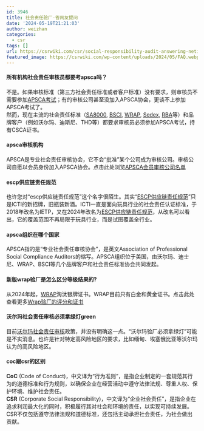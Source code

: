 ```yaml
---
id: 3946
title: 社会责任验厂-答网友提问
date: '2024-05-19T21:21:03'
author: weizhan
categories:
  - csr
tags: []
url: https://csrwiki.com/csr/social-responsibility-audit-answering-netizens-questions
featured_image: https://csrwiki.com/wp-content/uploads/2024/05/FAQ.webp
---
```


#### 所有机构社会责任审核员都要考apsca吗？

不是。如果审核标准（第三方社会责任标准或者客户标准）没有要求，则审核员不需要参加[APSCA考试](https://csrwiki.com/apsca/)；有的审核公司甚至没加入APSCA协会，更谈不上参加APSCA考试了。\
然而，现在主流的社会责任标准（[SA8000](https://csrwiki.com/sa8000/), [BSCI](https://csrwiki.com/bsci/), [WRAP](https://csrwiki.com/wrap/), [Sedex](https://csrwiki.com/sedex/), [RBA](https://csrwiki.com/rba/)等）和品牌客户（例如沃尔玛、迪斯尼、THD等）都要求审核员必须参加APSCA考试，持有CSCA证书。

#### apsca审核机构

APSCA是专业社会责任审核协会，它不会“批准”某个公司成为审核公司。审核公司自愿以会员身份加入APSCA协会。点击此处浏览[APSCA会员审核公司名单](https://csrwiki.com/apsca/apsca-member-firms/)

#### escp供应链责任规范

也许您对“escp供应链责任规范”这个名字很陌生。其实“[ESCP供应链责任规范](https://csrwiki.com/ietp/)”只是ICTI的新招牌，旧瓶装新酒。ICTI一直是面向玩具行业的社会责任认证标准，于2018年改名为IETP，又在2024年改名为[ESCP供应链责任规范](https://csrwiki.com/ietp/)，从改名可以看出，它的覆盖范围不再局限于玩具行业，而是试图覆盖全行业。

#### apsca组织在哪个国家

APSCA指的是“专业社会责任审核协会”，是英文Association of Professional Social Compliance Auditors的缩写。APSCA组织位于美国，由沃尔玛、迪士尼、WRAP、BSCI等几个品牌客户和社会责任标准协会共同发起。

#### 新版wrap验厂是怎么区分等级结果的?

从2024年起，[WRAP](https://csrwiki.com/wrap/)淘汰银牌证书。WRAP目前只有白金和黄金证书。点击此处查看更多[Wrap验厂的评分和证书](https://csrwiki.com/wrap/rating-and-certification/)

#### 沃尔玛社会责任审核必须拿绿灯green

目前[沃尔玛社会责任审核](https://csrwiki.com/walmart/)政策，并没有明确这一点。“沃尔玛验厂必须拿绿灯”可能是不实消息。也许是针对特定高风险地区的要求，比如缅甸、埃塞俄比亚等沃尔玛认为的高风险地区。

#### coc跟csr的区别

**CoC** (Code of Conduct)，中文译为“行为准则”，是指企业制定的一套规范其行为的道德标准和行为规则，以确保企业在经营活动中遵守法律法规、尊重人权、保护环境、维护社会责任。\
**CSR** (Corporate Social Responsibility)，中文译为“企业社会责任”，是指企业在追求利润最大化的同时，积极履行其对社会和环境的责任，以实现可持续发展。CSR不仅包括遵守法律法规和道德标准，还包括主动承担社会责任，为社会做出贡献。
